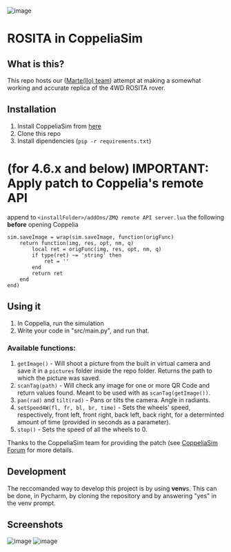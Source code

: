 ![image](https://github.com/Fabio53443/Rosita-CoppeliaSim/assets/64356481/55c4b909-c2ba-4c16-8499-eed5cb06cb22)

# ROSITA in CoppeliaSim

## What is this?
This repo hosts our ([Marte(llo) team](https://rositascuola.altervista.org/team-martello-%f0%9f%94%a8-liceo-scientifico-l-spallanzani-tivoli-rm/)) attempt at making a somewhat working and accurate replica of the 4WD ROSITA rover.

## Installation

1. Install CoppeliaSim from [here](https://www.coppeliarobotics.com/)
2. Clone this repo
3. Install dipendencies (`pip -r requirements.txt`)
# (for 4.6.x and below) IMPORTANT: Apply patch to Coppelia's remote API
append to `<installFolder>/addOns/ZMQ remote API server.lua` the following **before** opening Coppelia
```
sim.saveImage = wrap(sim.saveImage, function(origFunc)
    return function(img, res, opt, nm, q)
        local ret = origFunc(img, res, opt, nm, q)
        if type(ret) ~= 'string' then
            ret = ''
        end
        return ret
    end
end)
```
## Using it  
1. In Coppelia, run the simulation
2. Write your code in "src/main.py", and run that.

### Available functions: 
1. `getImage()` - Will shoot a picture from the built in virtual camera and save it in a `pictures` folder inside the repo folder. Returns the path to which the picture was saved.
2. `scanTag(path)` - Will check any image for one or more QR Code and return values found. Meant to be used with as `scanTag(getImage())`.
3. `pan(rad)` and `tilt(rad)` - Pans or tilts the camera. Angle in radiants.
4. `setSpeed4W(fl, fr, bl, br, time)` - Sets the wheels' speed, respectively, front left, front right, back left, back right, for a determinted amount of time (provided in seconds as a parameter).
5. `stop()` - Sets the speed of all the wheels to 0.

Thanks to the CoppeliaSim team for providing the patch
(see [CoppeliaSim Forum](https://forum.coppeliarobotics.com/viewtopic.php?p=40407#p40407) for more details. 
## Development
The reccomanded way to develop this project is by using **venv**s. This can be done, in Pycharm, by cloning the repository and by answering "yes" in the venv prompt. 
## Screenshots
![image](https://github.com/Fabio53443/Rosita-CoppeliaSim/assets/64356481/023bf7d7-df3b-4862-91e2-a214a03d1fbf)
![image](https://github.com/Fabio53443/Rosita-CoppeliaSim/assets/64356481/a2311abc-17b4-4b8a-be66-6a3068ff76ca)
